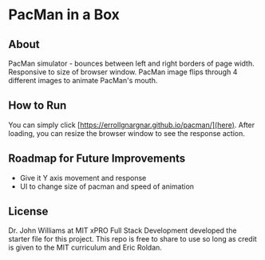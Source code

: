 # PacMan in a Box
## About
PacMan simulator - bounces between left and right borders of page width. Responsive to size of browser window. PacMan image flips through 4 different images to animate PacMan's mouth. 

## How to Run
You can simply click [https://errollgnargnar.github.io/pacman/](here). After loading, you can resize the browser window to see the response action. 

## Roadmap for Future Improvements
- Give it Y axis movement and response
- UI to change size of pacman and speed of animation

## License
Dr. John Williams at MIT xPRO Full Stack Development developed the starter file for this project. This repo is free to share to use so long as credit is given to the MIT curriculum and Eric Roldan. 
